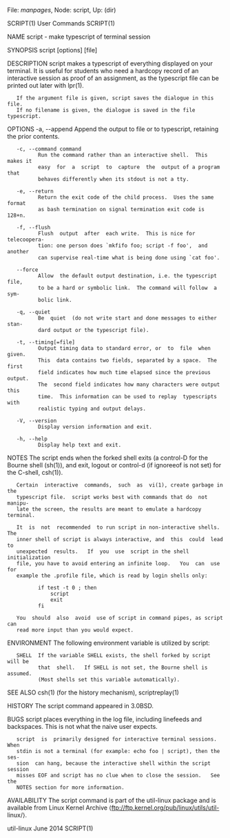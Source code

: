 File: *manpages*,  Node: script,  Up: (dir)

SCRIPT(1)                        User Commands                       SCRIPT(1)



NAME
       script - make typescript of terminal session

SYNOPSIS
       script [options] [file]

DESCRIPTION
       script makes a typescript of everything displayed on your terminal.  It
       is useful for students who need a hardcopy  record  of  an  interactive
       session  as  proof  of  an  assignment,  as  the typescript file can be
       printed out later with lpr(1).

       If the argument file is given, script saves the dialogue in this  file.
       If no filename is given, the dialogue is saved in the file typescript.

OPTIONS
       -a, --append
              Append  the output to file or to typescript, retaining the prior
              contents.

       -c, --command command
              Run the command rather than an interactive shell.  This makes it
              easy  for  a  script  to  capture  the  output of a program that
              behaves differently when its stdout is not a tty.

       -e, --return
              Return the exit code of the child process.  Uses the same format
              as bash termination on signal termination exit code is 128+n.

       -f, --flush
              Flush  output  after  each write.  This is nice for telecoopera-
              tion: one person does `mkfifo foo; script -f foo',  and  another
              can supervise real-time what is being done using `cat foo'.

       --force
              Allow  the default output destination, i.e. the typescript file,
              to be a hard or symbolic link.  The command will follow  a  sym-
              bolic link.

       -q, --quiet
              Be  quiet  (do not write start and done messages to either stan-
              dard output or the typescript file).

       -t, --timing[=file]
              Output timing data to standard error, or  to  file  when  given.
              This  data contains two fields, separated by a space.  The first
              field indicates how much time elapsed since the previous output.
              The  second field indicates how many characters were output this
              time.  This information can be used to replay  typescripts  with
              realistic typing and output delays.

       -V, --version
              Display version information and exit.

       -h, --help
              Display help text and exit.

NOTES
       The script ends when the forked shell exits (a control-D for the Bourne
       shell (sh(1)), and exit, logout or control-d (if ignoreeof is not  set)
       for the C-shell, csh(1)).

       Certain  interactive  commands,  such  as  vi(1), create garbage in the
       typescript file.  script works best with commands that do  not  manipu-
       late the screen, the results are meant to emulate a hardcopy terminal.

       It  is  not  recommended  to run script in non-interactive shells.  The
       inner shell of script is always interactive, and  this  could  lead  to
       unexpected  results.   If  you  use  script in the shell initialization
       file, you have to avoid entering an infinite loop.   You  can  use  for
       example the .profile file, which is read by login shells only:

              if test -t 0 ; then
                  script
                  exit
              fi

       You  should  also  avoid  use of script in command pipes, as script can
       read more input than you would expect.

ENVIRONMENT
       The following environment variable is utilized by script:

       SHELL  If the variable SHELL exists, the shell forked by script will be
              that  shell.   If SHELL is not set, the Bourne shell is assumed.
              (Most shells set this variable automatically).

SEE ALSO
       csh(1) (for the history mechanism), scriptreplay(1)

HISTORY
       The script command appeared in 3.0BSD.

BUGS
       script places everything in  the  log  file,  including  linefeeds  and
       backspaces.  This is not what the naive user expects.

       script  is  primarily designed for interactive terminal sessions.  When
       stdin is not a terminal (for example: echo foo | script), then the ses-
       sion  can hang, because the interactive shell within the script session
       misses EOF and script has no clue when to close the session.   See  the
       NOTES section for more information.

AVAILABILITY
       The  script  command is part of the util-linux package and is available
       from Linux Kernel  Archive  ⟨ftp://ftp.kernel.org/pub/linux/utils/util-
       linux/⟩.



util-linux                         June 2014                         SCRIPT(1)
